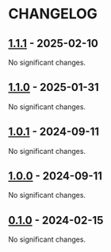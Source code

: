 # CHANGELOG

<!-- towncrier release notes start -->

## [1.1.1](https://github.com/jan-david-fischbach/diffaaable/releases/tag/v1.1.1) - 2025-02-10

No significant changes.


## [1.1.0](https://github.com/jan-david-fischbach/diffaaable/releases/tag/v1.1.0) - 2025-01-31

No significant changes.


## [1.0.1](https://github.com/jan-david-fischbach/diffaaable/releases/tag/v1.0.1) - 2024-09-11

No significant changes.


## [1.0.0](https://github.com/jan-david-fischbach/diffaaable/releases/tag/v1.0.0) - 2024-09-11

No significant changes.


## [0.1.0](https://gitlab.kit.edu/kit/tfp-photonics/solar/diffaaable/releases/tag/v0.1.0) - 2024-02-15

No significant changes.
